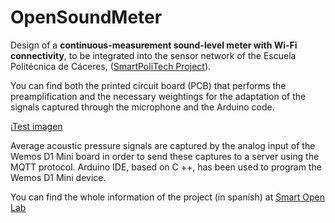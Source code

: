 # OpenSoundMeter

Design of a **continuous-measurement sound-level meter with Wi-Fi connectivity**, to be integrated into the sensor network of the Escuela Politécnica de Cáceres, ([SmartPoliTech Project](http://smartpolitech.unex.es/)).

You can find both the printed circuit board (PCB) that performs the preamplification and the necessary weightings for the adaptation of the signals captured through the microphone and the Arduino code.

¡[Test imagen](https://github.com/AGordiGuerrero/OpenSoundMeter/blob/master/photos/6.1.jpg)

Average acoustic pressure signals are captured by the analog input of the Wemos D1 Mini board in order to send these captures to a server using the MQTT protocol. Arduino IDE, based on C ++, has been used to program the Wemos D1 Mini device.

You can find the whole information of the project (in spanish) at [Smart Open Lab](www.smartopenlab.com)
